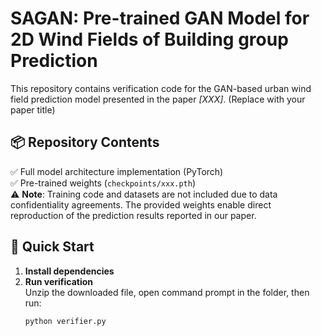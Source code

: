 # SAGAN: Pre-trained GAN Model for 2D Wind Fields of Building group Prediction

This repository contains verification code for the GAN-based urban wind field prediction model presented in the paper *[XXX]*. (Replace with your paper title)

## 📦 Repository Contents
✅ Full model architecture implementation (PyTorch)  
✅ Pre-trained weights (`checkpoints/xxx.pth`)  
⚠️ **Note**: Training code and datasets are not included due to data confidentiality agreements. The provided weights enable direct reproduction of the prediction results reported in our paper.

## 🚀 Quick Start
1. **Install dependencies**
2. **Run verification**\
   Unzip the downloaded file, open command prompt in the folder, then run:
   ```
   python verifier.py
   ```
